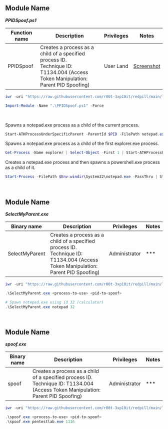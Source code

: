 ## Module Name
   <b><i>PPIDSpoof.ps1</i></b>

|Function name|Description|Privileges|Notes|
|---|---|---|---|
|PPIDSpoof|Creates a process as a child of a specified process ID.<br />Technique ID: T1134.004 (Access Token Manipulation: Parent PID Spoofing)|User Land|[Screenshot](https://raw.githubusercontent.com/r00t-3xp10it/redpill/main/lib/Process-Spoofing/PPIDSpoof.png)|

```powershell
iwr -uri "https://raw.githubusercontent.com/r00t-3xp10it/redpill/main/lib/Process-Spoofing/PPIDSpoof.ps1" -OutFile "PPIDSpoof.ps1"
```

```powershell
Import-Module -Name ".\PPIDSpoof.ps1" -Force
```

<br />

Spawns a notepad.exe process as a child of the current process.
```powershell
Start-ATHProcessUnderSpecificParent -ParentId $PID -FilePath notepad.exe
```

Spawns a notepad.exe process as a child of the first explorer.exe process.
```powershell
Get-Process -Name explorer | Select-Object -First 1 | Start-ATHProcessUnderSpecificParent -FilePath notepad.exe
```

Creates a notepad.exe process and then spawns a powershell.exe process as a child of it.
```powershell
Start-Process -FilePath $Env:windir\System32\notepad.exe -PassThru | Start-ATHProcessUnderSpecificParent -FilePath powershell.exe -CommandLine '-Command Write-Host foo'
```

<br />

## Module Name
   <b><i>SelectMyParent.exe</i></b>

|Binary name|Description|Privileges|Notes|
|---|---|---|---|
|SelectMyParent|Creates a process as a child of a specified process ID.<br />Technique ID: T1134.004 (Access Token Manipulation: Parent PID Spoofing)|Administrator|\*\*\*|

```powershell
iwr -uri "https://raw.githubusercontent.com/r00t-3xp10it/redpill/main/lib/Process-Spoofing/SelectMyParent.exe" -OutFile "SelectMyParent.exe"
```

```powershell
.\SelectMyParent.exe <process-to-use> <pid-to-spoof>

# Spawn notepad.exe using id 32 (calculator)
.\SelectMyParent.exe notepad 32
```

<br />


## Module Name
   <b><i>spoof.exe</i></b>

|Binary name|Description|Privileges|Notes|
|---|---|---|---|
|spoof|Creates a process as a child of a specified process ID.<br />Technique ID: T1134.004 (Access Token Manipulation: Parent PID Spoofing)|Administrator|\*\*\*|

```powershell
iwr -uri "https://raw.githubusercontent.com/r00t-3xp10it/redpill/main/lib/Process-Spoofing/spoof.exe" -OutFile "spoof.exe"
```

```powershell
.\spoof.exe <process-to-use> <pid-to-spoof>
.\spoof.exe pentestlab.exe 1116
```
